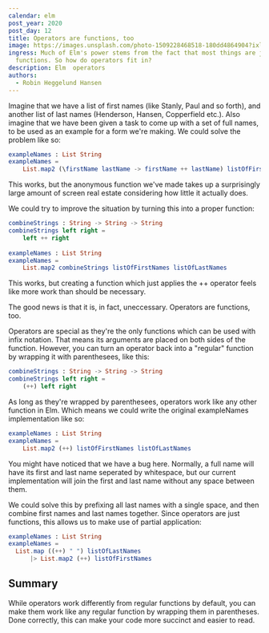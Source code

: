 ```yaml
---
calendar: elm
post_year: 2020
post_day: 12
title: Operators are functions, too
image: https://images.unsplash.com/photo-1509228468518-180dd4864904?ixlib=rb-1.2.1&ixid=eyJhcHBfaWQiOjEyMDd9&auto=format&fit=crop&w=2550&q=80
ingress: Much of Elm's power stems from the fact that most things are just
  functions. So how do operators fit in?
description: Elm  operators
authors:
  - Robin Heggelund Hansen
---
```

Imagine that we have a list of first names (like Stanly, Paul and so forth), and another list of last names (Henderson, Hansen, Copperfield etc.). Also imagine that we have been given a task to come up with a set of full names, to be used as an example for a form we're making. We could solve the problem like so:

```elm
exampleNames : List String
exampleNames =
    List.map2 (\firstName lastName -> firstName ++ lastName) listOfFirstNames listOfLastNames
```

This works, but the anonymous function we've made takes up a surprisingly large amount of screen real estate considering how little it actually does.

We could try to improve the situation by turning this into a proper function:

```elm
combineStrings : String -> String -> String
combineStrings left right =
    left ++ right
    
exampleNames : List String
exampleNames =
    List.map2 combineStrings listOfFirstNames listOfLastNames
```

This works, but creating a function which just applies the ++ operator feels like more work than should be necessary.

The good news is that it is, in fact, uneccessary. Operators are functions, too.

Operators are special as they're the only functions which can be used with infix notation. That means its arguments are placed on both sides of the function. However, you can turn an operator back into a "regular" function by wrapping it with parenthesees, like this:

```elm
combineStrings : String -> String -> String
combineStrings left right =
    (++) left right
```

As long as they're wrapped by parenthesees, operators work like any other function in Elm. Which means we could write the original exampleNames implementation like so:

```elm
exampleNames : List String
exampleNames =
    List.map2 (++) listOfFirstNames listOfLastNames
```

You might have noticed that we have a bug here. Normally, a full name will have its first and last name seperated by whitespace, but our current implementation will join the first and last name without any space between them.

We could solve this by prefixing all last names with a single space, and then combine first names and last names together. Since operators are just functions, this allows us to make use of partial application:

```elm
exampleNames : List String
exampleNames =
  List.map ((++) " ") listOfLastNames
      |> List.map2 (++) listOfFirstNames
```

## Summary

While operators work differently from regular functions by default, you can make them work like any regular function by wrapping them in parentheses. Done correctly, this can make your code more succinct and easier to read.